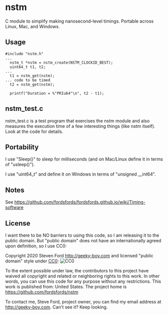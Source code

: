 # nstm
C module to simplify making nanosecond-level timings. Portable across
Linux, Mac, and Windows.


## Usage

````
#include "nstm.h"
...
  nstm_t *nstm = nstm_create(NSTM_CLOCKID_BEST);
  uint64_t t1, t2;
...
  t1 = nstm_get(nstm);
... code to be timed
  t2 = nstm_get(nstm);

  printf("Duration = %"PRIu64"\n", t2 - t1);
````


## nstm_test.c

nstm_test.c is a test program that exercises the nstm module and also
measures the execution time of a few interesting things (like nstm itself).
Look at the code for details.


## Portability

I use "Sleep()" to sleep for milliseconds (and on Mac/Linux define it
in terms of "usleep()").

I use "uint64_t" and define it on Windows in terms of "unsigned __int64".


## Notes

See https://github.com/fordsfords/fordsfords.github.io/wiki/Timing-software


## License

I want there to be NO barriers to using this code, so I am releasing it to the public domain.  But "public domain" does not have an internationally agreed upon definition, so I use CC0:

Copyright 2020 Steven Ford http://geeky-boy.com and licensed
"public domain" style under
[CC0](http://creativecommons.org/publicdomain/zero/1.0/):
![CC0](https://licensebuttons.net/p/zero/1.0/88x31.png "CC0")

To the extent possible under law, the contributors to this project have
waived all copyright and related or neighboring rights to this work.
In other words, you can use this code for any purpose without any
restrictions.  This work is published from: United States.  The project home
is https://github.com/fordsfords/nstm

To contact me, Steve Ford, project owner, you can find my email address
at http://geeky-boy.com.  Can't see it?  Keep looking.
